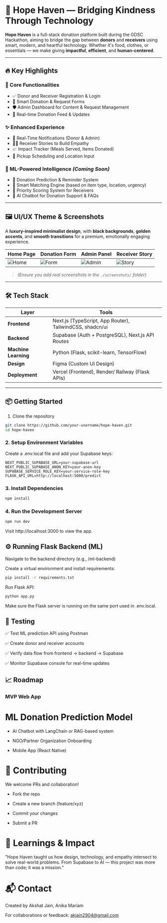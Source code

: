 # 🌟 Hope Haven — Bridging Kindness Through Technology

**Hope Haven** is a full-stack donation platform built during the GDSC Hackathon, aiming to bridge the gap between **donors** and **receivers** using smart, modern, and heartful technology. Whether it's food, clothes, or essentials — we make giving **impactful**, **efficient**, and **human-centered**.

---

## 🔥 Key Highlights

### 🧩 Core Functionalities
- ✅ Donor and Receiver Registration & Login
- 🎯 Smart Donation & Request Forms
- 🛡️ Admin Dashboard for Content & Request Management
- 📡 Real-time Donation Feed & Updates

### ✨ Enhanced Experience
- 🔔 Real-Time Notifications (Donor & Admin)
- 🧍‍♀️ Receiver Stories to Build Empathy
- 📈 Impact Tracker (Meals Served, Items Donated)
- 🚚 Pickup Scheduling and Location Input

### 🤖 ML-Powered Intelligence *(Coming Soon)*
- 📅 Donation Prediction & Reminder System
- 🧠 Smart Matching Engine (based on item type, location, urgency)
- 🥇 Priority Scoring System for Receivers
- 💬 AI Chatbot for Donation Support & FAQs

---

## 🖼️ UI/UX Theme & Screenshots

A **luxury-inspired minimalist design**, with **black backgrounds**, **golden accents**, and **smooth transitions** for a premium, emotionally engaging experience.

| Home Page | Donation Form | Admin Panel | Receiver Story |
|----------|----------------|--------------|----------------|
| ![Home](./screenshots/home.png) | ![Form](./screenshots/form.png) | ![Admin](./screenshots/admin.png) | ![Story](./screenshots/story.png) |

> *(Ensure you add real screenshots in the `./screenshots/` folder)*

---

## 🛠️ Tech Stack

| Layer | Tools |
|-------|-------|
| **Frontend** | Next.js (TypeScript, App Router), TailwindCSS, shadcn/ui |
| **Backend** | Supabase (Auth + PostgreSQL), Next.js API Routes |
| **Machine Learning** | Python (Flask, scikit-learn, TensorFlow) |
| **Design** | Figma (Custom UI Design) |
| **Deployment** | Vercel (Frontend), Render/ Railway (Flask APIs) |

---

## 📦 Getting Started

1. Clone the repository

```bash
git clone https://github.com/your-username/hope-haven.git
cd hope-haven
```
### 2. Setup Environment Variables
Create a .env.local file and add your Supabase keys:

```env
NEXT_PUBLIC_SUPABASE_URL=your-supabase-url
NEXT_PUBLIC_SUPABASE_ANON_KEY=your-anon-key
SUPABASE_SERVICE_ROLE_KEY=your-service-role-key
FLASK_API_URL=http://localhost:5000/predict
```
### 3. Install Dependencies
```bash
npm install
```
### 4. Run the Development Server
```bash
npm run dev
```
Visit http://localhost:3000 to view the app.

## ⚙️ Running Flask Backend (ML)
Navigate to the backend directory (e.g., /ml-backend)

Create a virtual environment and install requirements:

```bash
pip install -r requirements.txt
```
Run Flask API:

```bash
python app.py
```
Make sure the Flask server is running on the same port used in .env.local.

## 🧪 Testing
✅ Test ML prediction API using Postman

✅ Create donor and receiver accounts

✅ Verify data flow from frontend → backend → Supabase

✅ Monitor Supabase console for real-time updates

## 📈 Roadmap
### MVP Web App

 # ML Donation Prediction Model

 - AI Chatbot with LangChain or RAG-based system

 - NGO/Partner Organization Onboarding

 - Mobile App (React Native)

# 🤝 Contributing
We welcome PRs and collaboration!

- Fork the repo

- Create a new branch (feature/xyz)

- Commit your changes

- Submit a PR

# 🧠 Learnings & Impact
"Hope Haven taught us how design, technology, and empathy intersect to solve real-world problems. From Supabase to AI — this project was more than code; it was a mission."

# 📬 Contact
Created by Akshat Jain, Anika Mariam

For collaborations or feedback: akjain2904@gmail.com

